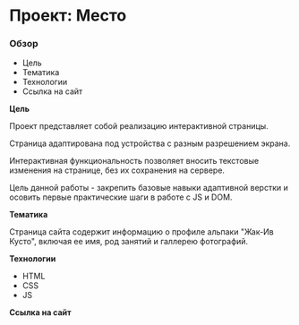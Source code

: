 # Проект: Место

### Обзор

* Цель
* Тематика
* Технологии
* Ссылка на сайт

**Цель**

Проект представляет собой реализацию интерактивной страницы.

Страница адаптирована под устройства с разным разрешением экрана.

Интерактивная функциональность позволяет вносить текстовые изменения на странице, без их сохранения на сервере.

Цель данной работы - закрепить базовые навыки адаптивной верстки и осовить первые практические шаги в работе с JS и DOM.

**Тематика**

Страница сайта содержит информацию о профиле альпаки "Жак-Ив Кусто", включая ее имя, род занятий и галлерею фотографий.

**Технологии**

* HTML
* CSS
* JS

**Ссылка на сайт**

